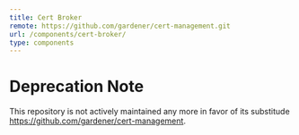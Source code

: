 ```yaml
---
title: Cert Broker
remote: https://github.com/gardener/cert-management.git
url: /components/cert-broker/
type: components
---
```

# Deprecation Note
This repository is not actively maintained any more in favor of its substitude https://github.com/gardener/cert-management.
